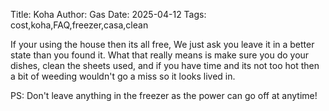 Title: Koha
Author: Gas
Date: 2025-04-12
Tags: cost,koha,FAQ,freezer,casa,clean

If your using the house then its all free, We just ask you leave it
in a better state than you found it. What that really means is make
sure you do your dishes, clean the sheets used, and if you have time
and its not too hot then a bit of weeding wouldn't go a miss so it 
looks lived in. 

PS: Don't leave anything in the freezer as the power can go off at anytime!
